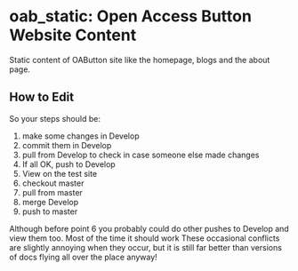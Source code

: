 # oab_static: Open Access Button Website Content
Static content of OAButton site like the homepage, blogs and the about page.

## How to Edit
So your steps should be:

1. make some changes in Develop
2. commit them in Develop
3. pull from Develop to check in case someone else made changes
4. If all OK, push to Develop
5. View on the test site
6. checkout master
7. pull from master
8. merge Develop
9. push to master

Although before point 6 you probably could do other pushes to Develop and view them too. Most of the time it should work
These occasional conflicts are slightly annoying when they occur, but it is still far better than versions of docs flying all over the place anyway!
